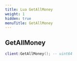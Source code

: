 ```yaml
---
title: Lua GetAllMoney
weight: 1
hidden: true
menuTitle: GetAllMoney
---
```

## GetAllMoney
```lua
client:GetAllMoney(); -- uint64
```